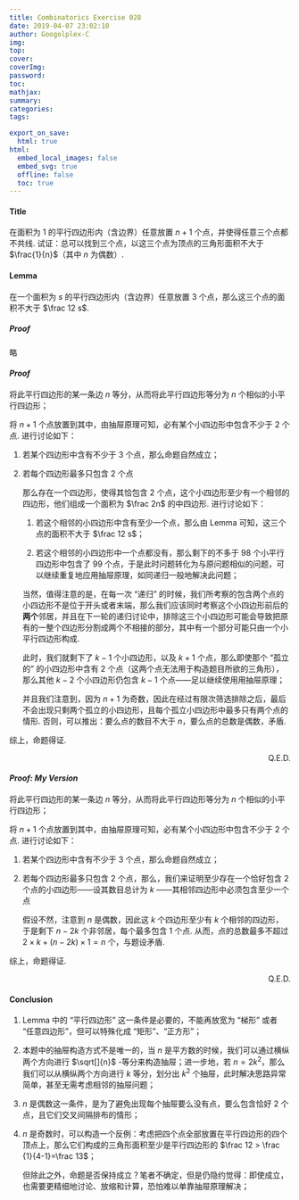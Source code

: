 ```yaml
---
title: Combinatorics Exercise 028
date: 2019-04-07 23:02:10
author: Googolplex-C
img: 
top: 
cover: 
coverImg: 
password: 
toc: 
mathjax: 
summary: 
categories: 
tags:

export_on_save:
  html: true
html:
  embed_local_images: false
  embed_svg: true
  offline: false
  toc: true
---
```

#### Title
在面积为 $1$ 的平行四边形内（含边界）任意放置 $n+1$ 个点，并使得任意三个点都不共线. 试证：总可以找到三个点，以这三个点为顶点的三角形面积不大于 $\frac{1}{n}$（其中 $n$ 为偶数）.

<!-- more -->
#### Lemma
在一个面积为 $s$ 的平行四边形内（含边界）任意放置 $3$ 个点，那么这三个点的面积不大于 $\frac 12 s$.

##### *Proof*
略

#### *Proof*
将此平行四边形的某一条边 $n$ 等分，从而将此平行四边形等分为 $n$ 个相似的小平行四边形；

将 $n+1$ 个点放置到其中，由抽屉原理可知，必有某个小四边形中包含不少于 $2$ 个点.  进行讨论如下：

1. 若某个四边形中含有不少于 $3$ 个点，那么命题自然成立；

2. 若每个四边形最多只包含 $2$ 个点

    那么存在一个四边形，使得其恰包含 $2$ 个点，这个小四边形至少有一个相邻的四边形，他们组成一个面积为 $\frac 2n$ 的中四边形.  进行讨论如下：

    1. 若这个相邻的小四边形中含有至少一个点，那么由 Lemma 可知，这三个点的面积不大于 $\frac 12 s$；

    2. 若这个相邻的小四边形中一个点都没有，那么剩下的不多于 $98$ 个小平行四边形中包含了 $99$ 个点，于是此时问题转化为与原问题相似的问题，可以继续重复地应用抽屉原理，如同递归一般地解决此问题；
    
    当然，值得注意的是，在每一次 “递归” 的时候，我们所考察的包含两个点的小四边形不是位于开头或者末端，那么我们应该同时考察这个小四边形前后的**两个**邻居，并且在下一轮的递归讨论中，排除这三个小四边形可能会导致把原有的一整个四边形分割成两个不相接的部分，其中有一个部分可能只由一个小平行四边形构成. 

    此时，我们就剩下了 $k-1$ 个小四边形，以及 $k+1$ 个点，那么即使那个 “孤立的” 的小四边形中含有 $2$ 个点（这两个点无法用于构造题目所欲的三角形），那么其他 $k-2$ 个小四边形仍包含 $k-1$ 个点——足以继续使用用抽屉原理；

    并且我们注意到，因为 $n+1$ 为奇数，因此在经过有限次筛选排除之后，最后不会出现只剩两个孤立的小四边形，且每个孤立小四边形中最多只有两个点的情形. 否则，可以推出：要么点的数目不大于 $n$，要么点的总数是偶数，矛盾. 

综上，命题得证. 
<p align="right">Q.E.D.</p>


#### *Proof: My Version*
将此平行四边形的某一条边 $n$ 等分，从而将此平行四边形等分为 $n$ 个相似的小平行四边形；

将 $n+1$ 个点放置到其中，由抽屉原理可知，必有某个小四边形中包含不少于 $2$ 个点.  进行讨论如下：

1. 若某个四边形中含有不少于 $3$ 个点，那么命题自然成立；

2. 若每个四边形最多只包含 $2$ 个点，那么，我们来证明至少存在一个恰好包含 $2$ 个点的小四边形——设其数目总计为 $k$ ——其相邻四边形中必须包含至少一个点

    假设不然，注意到 $n$ 是偶数，因此这 $k$ 个四边形至少有 $k$ 个相邻的四边形，于是剩下 $n-2k$ 个非邻居，每个最多包含 $1$ 个点.  从而，点的总数最多不超过 $2\times k +(n-2k)\times 1 =n$ 个，与题设矛盾. 

综上，命题得证. 
<p align="right">Q.E.D.</p>

#### Conclusion
1. Lemma 中的 “平行四边形” 这一条件是必要的，不能再放宽为 “梯形” 或者 “任意四边形”，但可以特殊化成 “矩形”、“正方形”；

2. 本题中的抽屉构造方式不是唯一的，当 $n$ 是平方数的时候，我们可以通过横纵两个方向进行 $\sqrt[]{n}$ -等分来构造抽屉；进一步地，若 $n=2k^2$，那么我们可以从横纵两个方向进行 $k$ 等分，划分出 $k^2$ 个抽屉，此时解决思路异常简单，甚至无需考虑相邻的抽屉问题；

3. $n$ 是偶数这一条件，是为了避免出现每个抽屉要么没有点，要么包含恰好 $2$ 个点，且它们交叉间隔排布的情形；

4.  $n$ 是奇数时，可以构造一个反例：考虑把四个点全部放置在平行四边形的四个顶点上，那么它们构成的三角形面积至少是平行四边形的 $\frac 12 > \frac {1}{4-1}=\frac 13$；

    但除此之外，命题是否保持成立？笔者不确定，但是仍隐约觉得：即使成立，也需要更精细地讨论、放缩和计算，恐怕难以单靠抽屉原理解决；